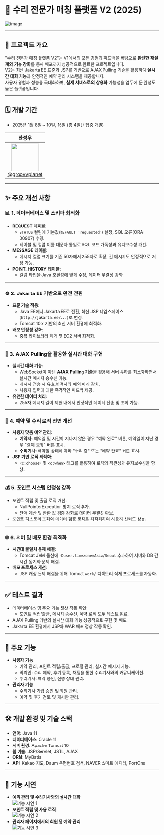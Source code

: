 # 🚀 **수리 전문가 매칭 플랫폼 V2 (2025)** 

![Image](https://github.com/user-attachments/assets/7a08badf-2063-4be1-838b-f08d4bff7ce2)  

---

## 🌟 **프로젝트 개요**  
"수리 전문가 매칭 플랫폼 V2"는 V1에서의 모든 경험과 피드백을 바탕으로 **완전한 재설계와 기능 강화**를 통해 배포까지 성공적으로 완료한 프로젝트입니다.  
V2는 최신 Jakarta EE 표준과 JSP를 기반으로 AJAX Pulling 기술을 활용하여 **실시간 대화 기능**과 안정적인 예약 관리 시스템을 제공합니다.  
사용자 경험과 성능을 극대화하며, **실제 서비스로의 상용화** 가능성을 염두에 둔 완성도 높은 플랫폼입니다.  

---

## 🗓️ **개발 기간**  
- 2025년 1월 8일 ~ 10일, 16일 (총 4일간 집중 개발)  

| **한정우** |  
| :------: |  
| [<img src="https://avatars.githubusercontent.com/groovyplanet" height=90> <br/> @groovyplanet](https://github.com/groovyplanet) |  

---

## ✨ **주요 개선 사항**  

### 📊 **1. 데이터베이스 및 스키마 최적화**  
- **REQUEST 테이블**:  
  - `STATUS` 컬럼에 기본값(`DEFAULT 'requested'`) 설정, SQL 오류(ORA-00907) 수정.  
  - 테이블 및 컬럼 이름 대문자 통일로 SQL 코드 가독성과 유지보수성 개선.  
- **MESSAGE 테이블**:  
  - 메시지 컬럼 크기를 기존 50자에서 255자로 확장, 긴 메시지도 안정적으로 저장 가능.  
- **POINT_HISTORY 테이블**:  
  - 컬럼 타입을 Java 호환성에 맞게 수정, 데이터 무결성 강화.  

---

### ⚙️ **2. Jakarta EE 기반으로 완전 전환**  
- **표준 기술 적용**:  
  - Java EE에서 Jakarta EE로 전환, 최신 JSP 네임스페이스(`http://jakarta.ee/...`)로 변경.  
  - Tomcat 10.x 기반의 최신 서버 환경에 최적화.  
- **배포 안정성 강화**:  
  - 중복 라이브러리 제거 및 EC2 서버 최적화.  

---

### 🔄 **3. AJAX Pulling을 활용한 실시간 대화 구현**  
- **실시간 대화 기능**:  
  - WebSocket이 아닌 **AJAX Pulling 기술**을 활용해 서버 부하를 최소화하면서 실시간 메시지 송수신 가능.  
  - 메시지 전송 시 유효성 검사와 예외 처리 강화.  
  - 사용자 입력에 대한 즉각적인 피드백 제공.  
- **유연한 데이터 처리**:  
  - 255자 메시지 길이 제한 내에서 안정적인 데이터 전송 및 조회 가능.  

---

### 📅 **4. 예약 및 수리 로직 전면 개선**  
- **사용자 맞춤 예약 관리**:  
  - **예약자**: 예약일 및 시간이 지나지 않은 경우 "예약 완료" 버튼, 예약일이 지난 경우 "결제 요청" 버튼 표시.  
  - **수리기사**: 예약일 상태에 따라 "수리 중" 또는 "예약 완료" 버튼 표시.  
- **JSP 기반 로직 최적화**:  
  - `<c:choose>` 및 `<c:when>` 태그를 활용하여 로직의 직관성과 유지보수성을 향상.  

---

### 💰 **5. 포인트 시스템 안정성 강화**  
- 포인트 적립 및 출금 로직 개선:  
  - NullPointerException 방지 로직 추가.  
  - 잔액 계산 및 반환 값 검증 강화로 데이터 무결성 확보.  
- 포인트 히스토리 조회와 데이터 검증 로직을 최적화하여 사용자 신뢰도 상승.  

---

### 🌐 **6. 서버 및 배포 환경 최적화**  
- **시간대 불일치 문제 해결**:  
  - Tomcat JVM 옵션에 `-Duser.timezone=Asia/Seoul` 추가하여 서버와 DB 간 시간 동기화 문제 해결.  
- **배포 프로세스 개선**:  
  - JSP 캐싱 문제 해결을 위해 Tomcat `work/` 디렉토리 삭제 프로세스를 자동화.  

---

## ✅ **테스트 결과**  
- 데이터베이스 및 주요 기능 정상 작동 확인:  
  - 포인트 적립/출금, 메시지 송수신, 예약 로직 모두 테스트 완료.  
- AJAX Pulling 기반의 실시간 대화 기능 성공적으로 구현 및 배포.  
- Jakarta EE 환경에서 JSP와 WAR 배포 정상 작동 확인.  

---

## 🧩 **주요 기능**  
- **사용자 기능**  
  - 예약 관리, 포인트 적립/출금, 프로필 관리, 실시간 메시지 기능.  
  - 의뢰인: 수리 예약, 후기 등록, 채팅을 통한 수리기사와의 커뮤니케이션.  
  - 수리기사: 예약 승인, 진행 상태 관리.  
- **관리자 기능**  
  - 수리기사 가입 승인 및 회원 관리.  
  - 예약 및 후기 검토 및 게시판 관리.  

---

## 🛠️ **개발 환경 및 기술 스택**  
- **언어**: Java 11  
- **데이터베이스**: Oracle 11  
- **서버 환경**: Apache Tomcat 10  
- **웹 기술**: JSP/Servlet, JSTL, AJAX  
- **ORM**: MyBatis  
- **API**: Kakao 지도, Daum 우편번호 검색, NAVER 스마트 에디터, PortOne  

---

## 🎥 **기능 시연**  
- **예약 관리 및 수리기사와의 실시간 대화**  
  ![기능 시연 1](https://github.com/user-attachments/assets/b138dcb3-6ba0-479b-907d-a48cf28440be)  
- **포인트 적립 및 사용 로직**  
  ![기능 시연 2](https://github.com/user-attachments/assets/7d6ee237-be42-4fcf-a27f-5c41a89734eb)  
- **관리자 페이지에서의 회원 및 예약 관리**  
  ![기능 시연 3](https://github.com/user-attachments/assets/9f316705-a4e2-4645-b590-901efe8b83a6)  
